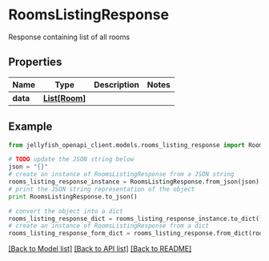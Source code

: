 # RoomsListingResponse

Response containing list of all rooms

## Properties
Name | Type | Description | Notes
------------ | ------------- | ------------- | -------------
**data** | [**List[Room]**](Room.md) |  | 

## Example

```python
from jellyfish_openapi_client.models.rooms_listing_response import RoomsListingResponse

# TODO update the JSON string below
json = "{}"
# create an instance of RoomsListingResponse from a JSON string
rooms_listing_response_instance = RoomsListingResponse.from_json(json)
# print the JSON string representation of the object
print RoomsListingResponse.to_json()

# convert the object into a dict
rooms_listing_response_dict = rooms_listing_response_instance.to_dict()
# create an instance of RoomsListingResponse from a dict
rooms_listing_response_form_dict = rooms_listing_response.from_dict(rooms_listing_response_dict)
```
[[Back to Model list]](../README.md#documentation-for-models) [[Back to API list]](../README.md#documentation-for-api-endpoints) [[Back to README]](../README.md)


